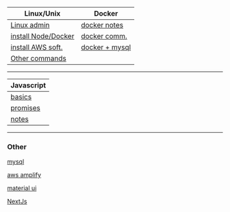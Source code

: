 | Linux/Unix | Docker |  
| --------------- | --------------- |  
| [Linux admin](unix/admin.md) | [docker notes](docker/docker.md) |  
| [install Node/Docker](unix/install.md) | [docker comm.](docker/docker.md) |  
| [install AWS soft.](unix/install-aws.md) | [docker + mysql ](docker/docker-mysql.md) |  
| [Other commands](unix/others.md) |  |  
  
  
***  
  
| Javascript |  
| --------------- |  
| [basics](js/js.md) |  
| [promises](js/js-promises.md) |  
| [notes](js/js-notes.md) |  
  
***  
  
  
  
### Other  
  
[mysql](mysql/mysql.md)  
  
[aws amplify](aws/install-amp-aws.md)  
  
[material ui ](materialui/material-ui.md)  
  
[NextJs ](nextjs/nextjs.md)